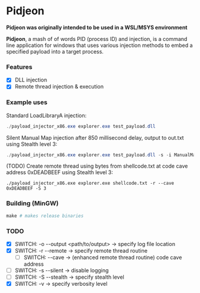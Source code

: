 # Pidjeon
**Pidjeon was originally intended to be used in a WSL/MSYS environment**

**Pidjeon**, a mash of of words PID (process ID) and injection, is a command  
line application for windows that uses various injection methods to embed a  
specified payload into a target process.  

### Features
- [x] DLL injection
- [x] Remote thread injection & execution

### Example uses
Standard LoadLibraryA injection:
```powershell
./payload_injector_x86.exe explorer.exe test_payload.dll
```
Silent Manual Map injection after 850 millisecond delay, output to out.txt using Stealth level 3:
```powershell
./payload_injector_x86.exe explorer.exe test_payload.dll -s -i ManualMap -d 850 -o out.txt -S 3
```
(TODO) Create remote thread using bytes from shellcode.txt at code cave address 0xDEADBEEF using Stealth level 3:
```
./payload_injector_x86.exe explorer.exe shellcode.txt -r --cave 0xDEADBEEF -S 3
```

### Building (MinGW)
```powershell
make # makes release binaries
```

### TODO
- [x] SWITCH: -o --output \<path/to/output\> -\> specify log file location
- [x] SWITCH: -r --remote -> specify remote thread routine
  - [ ] SWITCH: --cave -> (enhanced remote thread routine) code cave address
- [ ] SWITCH: -s --silent -> disable logging
- [ ] SWITCH: -S --stealth -> specify stealth level
- [x] SWITCH: -v -> specify verbosity level
